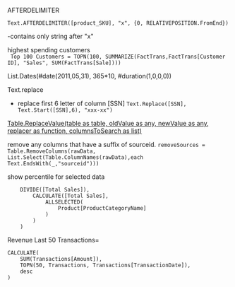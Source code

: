 AFTERDELIMITER
```
Text.AFTERDELIMITER([product_SKU], "x", {0, RELATIVEPOSITION.FromEnd})
```
-contains only string after "x"

highest spending customers  
``` Top 100 Customers = TOPN(100, SUMMARIZE(FactTrans,FactTrans[Customer ID], "Sales", SUM(FactTrans[Sale])))```

List.Dates(#date(2011,05,31), 365*10, #duration(1,0,0,0))


Text.replace
- replace first 6 letter of column [SSN]
```Text.Replace([SSN], Text.Start([SSN],6), "xxx-xx")```

[Table.ReplaceValue(table as table, oldValue as any, newValue as any, replacer as function, columnsToSearch as list)](https://docs.microsoft.com/en-us/powerquery-m/table-replacevalue)

remove any columns that have a suffix of sourceid.
```removeSources = Table.RemoveColumns(rawData, List.Select(Table.ColumnNames(rawData),each Text.EndsWith(_,"sourceid")))```

show percentile for selected data
```Product Category % of total 2 = 
    DIVIDE([Total Sales]),
        CALCULATE([Total Sales],
            ALLSELECTED(
                Product[ProductCategoryName]
            )
        )
    )
```

Revenue Last 50 Transactions= 
```
CALCULATE(
    SUM(Transactions[Amount]),
    TOPN(50, Transactions, Transactions[TransactionDate]),
    desc
)
```
